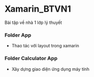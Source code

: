 # Xamarin_BTVN1
Bài tập về nhà 1 lớp lý thuyết

### Folder App
- Thao tác với layout trong xamarin
### Folder Calculator App
- Xây dựng giao diện ứng dụng máy tính
